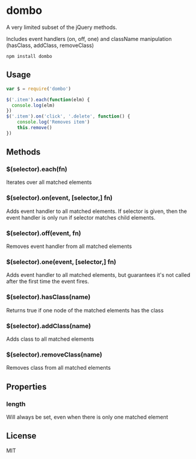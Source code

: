 # dombo

A very limited subset of the jQuery methods.

Includes event handlers (on, off, one) and className manipulation (hasClass, addClass, removeClass)

```
npm install dombo
```

## Usage

``` js
var $ = require('dombo')

$('.item').each(function(elm) {
  console.log(elm)
})
$('.item').on('click', '.delete', function() {
	console.log('Removes item')
	this.remove()
})
```

## Methods

### $(selector).each(fn)

Iterates over all matched elements

### $(selector).on(event, [selector,] fn)

Adds event handler to all matched elements. If selector is given, then the event handler is only run if selector matches child elements.

### $(selector).off(event, fn)

Removes event handler from all matched elements

### $(selector).one(event, [selector,] fn)

Adds event handler to all matched elements, but guarantees it's not called after the first time the event fires.

### $(selector).hasClass(name)

Returns true if one node of the matched elements has the class

### $(selector).addClass(name)

Adds class to all matched elements

### $(selector).removeClass(name)

Removes class from all matched elements

## Properties

### length

Will always be set, even when there is only one matched element

## License

MIT